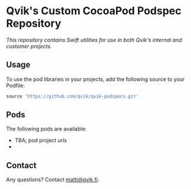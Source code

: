 # Qvik's Custom CocoaPod Podspec Repository

*This repository contains Swift utilities for use in both Qvik's internal and customer projects.*

## Usage

To use the pod libraries in your projects, add the following source to your Podfile:

```ruby
source 'https://github.com/qvik/qvik-podspecs.git'
```

## Pods 

The following pods are available:

- TBA; pod project urls
- 

## Contact

Any questions? Contact matti@qvik.fi.
